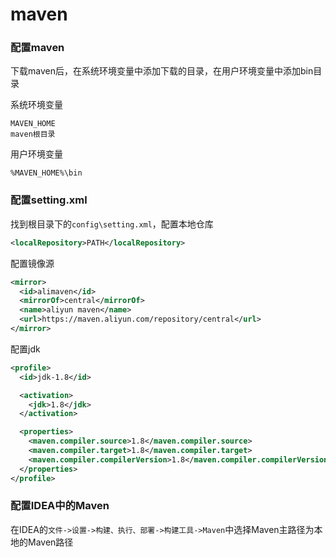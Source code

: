 # maven

### 配置maven

下载maven后，在系统环境变量中添加下载的目录，在用户环境变量中添加bin目录

系统环境变量
```
MAVEN_HOME
maven根目录
```

用户环境变量
```
%MAVEN_HOME%\bin
```

### 配置setting.xml

找到根目录下的`config\setting.xml`，配置本地仓库

```xml
<localRepository>PATH</localRepository>
```

配置镜像源

```xml
<mirror>
  <id>alimaven</id>
  <mirrorOf>central</mirrorOf>
  <name>aliyun maven</name>
  <url>https://maven.aliyun.com/repository/central</url>
</mirror>
```

配置jdk

```xml
<profile>
  <id>jdk-1.8</id>

  <activation>
	<jdk>1.8</jdk>
  </activation>

  <properties>
	<maven.compiler.source>1.8</maven.compiler.source>
	<maven.compiler.target>1.8</maven.compiler.target>
	<maven.compiler.compilerVersion>1.8</maven.compiler.compilerVersion>
  </properties>
</profile>
```

### 配置IDEA中的Maven

在IDEA的`文件->设置->构建、执行、部署->构建工具->Maven`中选择Maven主路径为本地的Maven路径

